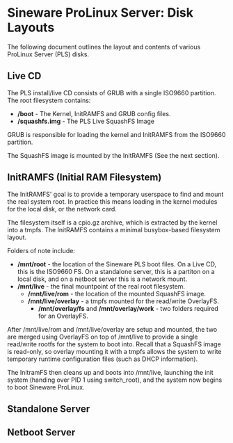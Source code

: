 # Sineware ProLinux Server: Disk Layouts
The following document outlines the layout and contents of 
various ProLinux Server (PLS) disks.

## Live CD
The PLS install/live CD consists of GRUB with a single ISO9660 partition.
The root filesystem contains:
- **/boot** - The Kernel, InitRAMFS and GRUB config files.
- **/squashfs.img** - The PLS Live SquashFS Image

GRUB is responsible for loading the kernel and InitRAMFS from the ISO9660 partition.

The SquashFS image is mounted by the InitRAMFS (See the next section).

## InitRAMFS (Initial RAM Filesystem)
The InitRAMFS' goal is to provide a temporary userspace to find and mount the real 
system root. In practice this means loading in the kernel modules for the local disk, 
or the network card.

The filesystem itself is a cpio.gz archive, which is extracted by the kernel into a 
tmpfs. The InitRAMFS contains a minimal busybox-based filesystem layout.

Folders of note include:
- **/mnt/root** - the location of the Sineware PLS boot files. On a Live CD, this is the ISO9660 FS. On a standalone server,
this is a partiton on a local disk, and on a netboot server this is a network mount.
- **/mnt/live** - the final mountpoint of the real root filesystem.
    - **/mnt/live/rom** - the location of the mounted SquashFS image.
    - **/mnt/live/overlay** - a tmpfs mounted for the read/write OverlayFS.
        - **/mnt/overlay/fs** and **/mnt/overlay/work** - two folders required for an OverlayFS.
        
After /mnt/live/rom and /mnt/live/overlay are setup and mounted, the two are merged using OverlayFS on top of /mnt/live to 
provide a single read/write rootfs for the system to boot into. Recall that a SquashFS image is read-only, so overlay mounting it 
with a tmpfs allows the system to write temporary runtime configuration files (such as DHCP information).

The InitramFS then cleans up and boots into /mnt/live, launching the init system (handing over PID 1 using switch_root), and 
the system now begins to boot Sineware ProLinux.

## Standalone Server

## Netboot Server
